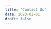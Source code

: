 ```yaml
---
title: "Contact Us"
date: 2023-02-01
draft: false
---
```


<!-- content for this page is defined in the template for "contact" -->